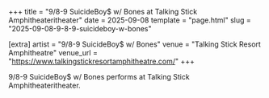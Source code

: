 +++
title = "9/8-9 SuicideBoy$ w/ Bones at Talking Stick Amphitheateritheater"
date = 2025-09-08
template = "page.html"
slug = "2025-09-08-9-8-9-suicideboy-w-bones"

[extra]
artist = "9/8-9 SuicideBoy$ w/ Bones"
venue = "Talking Stick Resort Amphitheatre"
venue_url = "https://www.talkingstickresortamphitheatre.com/"
+++

9/8-9 SuicideBoy$ w/ Bones performs at Talking Stick Amphitheateritheater.
